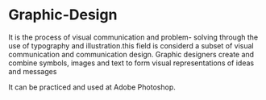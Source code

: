# Graphic-Design
It is the process of visual communication and problem- solving through the use of typography and illustration.this field is considerd a subset of visual communication and communication design. 
Graphic designers create and combine symbols, images and text to form visual representations of ideas and messages

It can be practiced and used at Adobe Photoshop.
